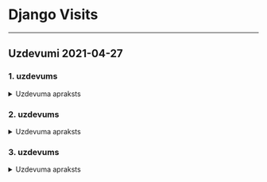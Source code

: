 # Django Visits

---

## Uzdevumi 2021-04-27

### 1. uzdevums
<details>
<summary>Uzdevuma apraksts</summary>

- Pārveidot ``views.py`` izmantojot class based views
- Visit saraksts ('/') tiek atvasināts no ``ListView``
- Pārējie view tiek atvasināti no ``View``

</details>

### 2. uzdevums

<details>
<summary>Uzdevuma apraksts</summary>

- Modelim ``Visit`` nomainīt date atribūta
tipu uz ``DateField``
  (izveidot migrācijas, migrēt)
  (pirms tam labāk izdzēst datubāzi, lai 
  nebūtu nepatīkumu kļūdu)
- Izveidot failu ``forms.py``, kur izveidot klasi
``VisitForm``, kas atvasināta no ``ModelForm``
- Formai ir lauki: ``name``, ``date``, ``reason``, ``room``
- Jauna forma tiek renderēta vecās formas vietā
('/add_visit')
- Pārveidot ``AddVisitView`` tā, lai strādātu ar jaunu
formu, jāatvasina no ``FormView``

</details>

### 3. uzdevums

<details>
<summary>Uzdevuma apraksts</summary>

- Izdeidot VisitDetailView, kas parāda
'visit_detail.html'
- VisitDetailView vai piekļūt ar
'/visit/<primary key>'
- Izdarīt tā, lai '/' varētu uzspiest uz konkrēta 
  ``Visit`` un atvērtos ``VisitDetail``
  https://docs.djangoproject.com/en/3.2/ref/templates/builtins/#url

</details>